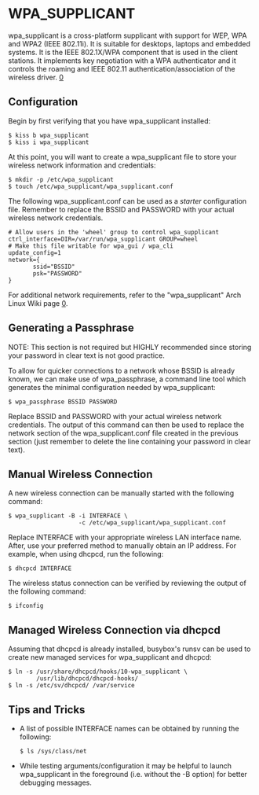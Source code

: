 WPA_SUPPLICANT
==============

wpa_supplicant is a cross-platform supplicant with support for WEP, WPA and WPA2
(IEEE 802.11i). It is suitable for desktops, laptops and embedded systems. It is
the IEEE 802.1X/WPA component that is used in the client stations. It implements
key negotiation with a WPA authenticator and it controls the roaming and IEEE
802.11 authentication/association of the wireless driver. [0]

Configuration
-------------

Begin by first verifying that you have wpa_supplicant installed:

    $ kiss b wpa_supplicant
    $ kiss i wpa_supplicant

At this point, you will want to create a wpa_supplicant file to store your
wireless network information and credentials:

    $ mkdir -p /etc/wpa_supplicant
    $ touch /etc/wpa_supplicant/wpa_supplicant.conf

The following wpa_supplicant.conf can be used as a *starter* configuration
file. Remember to replace the BSSID and PASSWORD with your actual wireless
network credentials.

    # Allow users in the 'wheel' group to control wpa_supplicant
    ctrl_interface=DIR=/var/run/wpa_supplicant GROUP=wheel
    # Make this file writable for wpa_gui / wpa_cli
    update_config=1
    network={
           ssid="BSSID"
           psk="PASSWORD"
    }

For additional network requirements, refer to the "wpa_supplicant" Arch Linux
Wiki page [0].

Generating a Passphrase
-----------------------

NOTE: This section is not required but HIGHLY recommended since storing your
      password in clear text is not good practice.

To allow for quicker connections to a network whose BSSID is already known, we
can make use of wpa_passphrase, a command line tool which generates the minimal
configuration needed by wpa_supplicant:

    $ wpa_passphrase BSSID PASSWORD

Replace BSSID and PASSWORD with your actual wireless network credentials. The
output of this command can then be used to replace the network section of the
wpa_supplicant.conf file created in the previous section (just remember to
delete the line containing your password in clear text).

Manual Wireless Connection
--------------------------

A new wireless connection can be manually started with the following command:

    $ wpa_supplicant -B -i INTERFACE \
                        -c /etc/wpa_supplicant/wpa_supplicant.conf

Replace INTERFACE with your appropriate wireless LAN interface name. After,
use your preferred method to manually obtain an IP address. For example, when
using dhcpcd, run the following:

    $ dhcpcd INTERFACE

The wireless status connection can be verified by reviewing the output of the
following command:

    $ ifconfig

Managed Wireless Connection via dhcpcd
--------------------------------------

Assuming that dhcpcd is already installed, busybox's runsv can be used to create
new managed services for wpa_supplicant and dhcpcd:

    $ ln -s /usr/share/dhcpcd/hooks/10-wpa_supplicant \
            /usr/lib/dhcpcd/dhcpcd-hooks/
    $ ln -s /etc/sv/dhcpcd/ /var/service

Tips and Tricks
---------------

*   A list of possible INTERFACE names can be obtained by running the following:

        $ ls /sys/class/net

*   While testing arguments/configuration it may be helpful to launch
    wpa_supplicant in the foreground (i.e. without the -B option) for better
    debugging messages.

[0]: https://wiki.archlinux.org/index.php/wpa_supplicant
